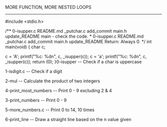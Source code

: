MORE FUNCTION, MORE NESTED LOOPS


----------------------------------


#include <stdio.h>/** 0-isupper.c README.md _putchar.c add_commit main.h update_README main - check the code. * 0-isupper.c README.md _putchar.c add_commit main.h update_README Return: Always 0. */int main(void){ char c; c = 'A'; printf("%c: %dn", c, _isupper(c)); c = 'a'; printf("%c: %dn", c, _isupper(c)); return (0);}0-isupper -- Check if a char is uppercase


1-isdigit.c -- Check if a digit


2-mul -- Calculate the product of two integers


4-print_most_numbers -- Print 0 - 9 excluding 2 & 4


3-print_numbers -- Print 0 - 9


5-more_numbers.c -- Print 0 to 14, 10 times


6-print_line -- Draw a straight line based on the n value given


